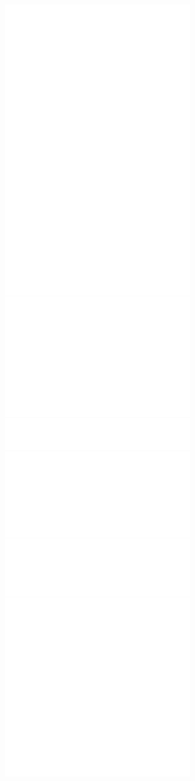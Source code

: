 <picture>
  <img src="/terminal.svg" alt="Metrics">
</picture>
<picture>
  <img src="/isocalendar.svg" alt="ISOCalendar">
</picture>
<picture>
  <img src="/languages.svg" alt="Languages">
</picture>
<picture>
  <img src="/music.svg" alt="Music">
</picture>
<picture>
  <img src="/steam.svg" alt="Games">
</picture>
<picture>
  <img src="/mbti.svg" alt="MBTI">
</picture>
<!--
**shingkid/shingkid** is a ✨ _special_ ✨ repository because its `README.md` (this file) appears on your GitHub profile.

Here are some ideas to get you started:

- 🔭 I’m currently working on ...
- 🌱 I’m currently learning ...
- 👯 I’m looking to collaborate on ...
- 🤔 I’m looking for help with ...
- 💬 Ask me about ...
- 📫 How to reach me: ...
- 😄 Pronouns: ...
- ⚡ Fun fact: ...
-->
